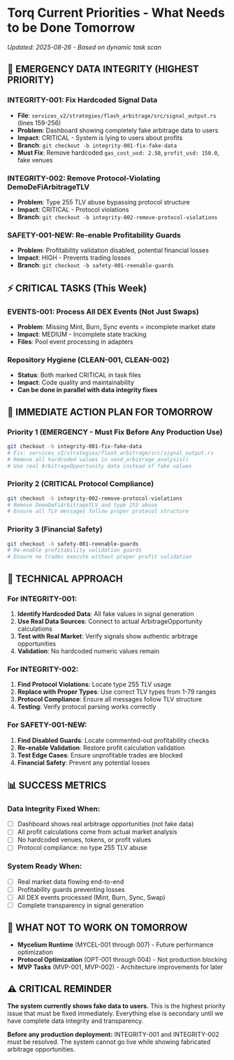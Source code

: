 # Torq Current Priorities - What Needs to be Done Tomorrow

*Updated: 2025-08-26 - Based on dynamic task scan*

## 🚨 EMERGENCY DATA INTEGRITY (HIGHEST PRIORITY)

### INTEGRITY-001: Fix Hardcoded Signal Data
- **File**: `services_v2/strategies/flash_arbitrage/src/signal_output.rs` (lines 159-256)
- **Problem**: Dashboard showing completely fake arbitrage data to users
- **Impact**: CRITICAL - System is lying to users about profits
- **Branch**: `git checkout -b integrity-001-fix-fake-data`
- **Must Fix**: Remove hardcoded `gas_cost_usd: 2.50`, `profit_usd: 150.0`, fake venues

### INTEGRITY-002: Remove Protocol-Violating DemoDeFiArbitrageTLV
- **Problem**: Type 255 TLV abuse bypassing protocol structure  
- **Impact**: CRITICAL - Protocol violations
- **Branch**: `git checkout -b integrity-002-remove-protocol-violations`

### SAFETY-001-NEW: Re-enable Profitability Guards
- **Problem**: Profitability validation disabled, potential financial losses
- **Impact**: HIGH - Prevents trading losses
- **Branch**: `git checkout -b safety-001-reenable-guards`

## ⚡ CRITICAL TASKS (This Week)

### EVENTS-001: Process All DEX Events (Not Just Swaps)
- **Problem**: Missing Mint, Burn, Sync events = incomplete market state
- **Impact**: MEDIUM - Incomplete state tracking
- **Files**: Pool event processing in adapters

### Repository Hygiene (CLEAN-001, CLEAN-002)
- **Status**: Both marked CRITICAL in task files
- **Impact**: Code quality and maintainability
- **Can be done in parallel with data integrity fixes**

## 🎯 IMMEDIATE ACTION PLAN FOR TOMORROW

### Priority 1 (EMERGENCY - Must Fix Before Any Production Use)
```bash
git checkout -b integrity-001-fix-fake-data
# Fix: services_v2/strategies/flash_arbitrage/src/signal_output.rs
# Remove all hardcoded values in send_arbitrage_analysis()
# Use real ArbitrageOpportunity data instead of fake values
```

### Priority 2 (CRITICAL Protocol Compliance)
```bash
git checkout -b integrity-002-remove-protocol-violations  
# Remove DemoDeFiArbitrageTLV and type 255 abuse
# Ensure all TLV messages follow proper protocol structure
```

### Priority 3 (Financial Safety)
```bash
git checkout -b safety-001-reenable-guards
# Re-enable profitability validation guards
# Ensure no trades execute without proper profit validation
```

## 🔧 TECHNICAL APPROACH

### For INTEGRITY-001:
1. **Identify Hardcoded Data**: All fake values in signal generation
2. **Use Real Data Sources**: Connect to actual ArbitrageOpportunity calculations
3. **Test with Real Market**: Verify signals show authentic arbitrage opportunities
4. **Validation**: No hardcoded numeric values remain

### For INTEGRITY-002:
1. **Find Protocol Violations**: Locate type 255 TLV usage
2. **Replace with Proper Types**: Use correct TLV types from 1-79 ranges
3. **Protocol Compliance**: Ensure all messages follow TLV structure
4. **Testing**: Verify protocol parsing works correctly

### For SAFETY-001-NEW:
1. **Find Disabled Guards**: Locate commented-out profitability checks
2. **Re-enable Validation**: Restore profit calculation validation
3. **Test Edge Cases**: Ensure unprofitable trades are blocked
4. **Financial Safety**: Prevent any potential losses

## 📊 SUCCESS METRICS

### Data Integrity Fixed When:
- [ ] Dashboard shows real arbitrage opportunities (not fake data)
- [ ] All profit calculations come from actual market analysis
- [ ] No hardcoded venues, tokens, or profit values
- [ ] Protocol compliance: no type 255 TLV abuse

### System Ready When:
- [ ] Real market data flowing end-to-end
- [ ] Profitability guards preventing losses
- [ ] All DEX events processed (Mint, Burn, Sync, Swap)
- [ ] Complete transparency in signal generation

## 🚫 WHAT NOT TO WORK ON TOMORROW

- **Mycelium Runtime** (MYCEL-001 through 007) - Future performance optimization
- **Protocol Optimization** (OPT-001 through 004) - Not production blocking  
- **MVP Tasks** (MVP-001, MVP-002) - Architecture improvements for later

## ⚠️ CRITICAL REMINDER

**The system currently shows fake data to users.** This is the highest priority issue that must be fixed immediately. Everything else is secondary until we have complete data integrity and transparency.

**Before any production deployment:** INTEGRITY-001 and INTEGRITY-002 must be resolved. The system cannot go live while showing fabricated arbitrage opportunities.